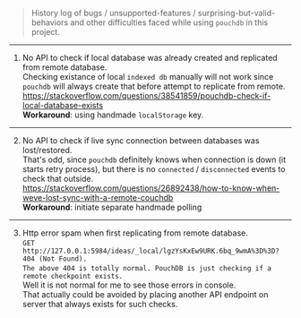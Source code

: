 > History log of bugs / unsupported-features / surprising-but-valid-behaviors and other difficulties faced while using `pouchdb` in this project.  

---

1. No API to check if local database was already created and replicated from remote database.  
    Checking existance of local `indexed db` manually will not work since `pouchdb` will always create that before attempt to replicate from remote.    
    https://stackoverflow.com/questions/38541859/pouchdb-check-if-local-database-exists  
    **Workaround**: using handmade `localStorage` key.  

---

2. No API to check if live sync connection between databases was lost/restored.  
    That's odd, since `pouchdb` definitely knows when connection is down (it starts retry process),
    but there is no `connected` / `disconnected` events to check that outside.  
    https://stackoverflow.com/questions/26892438/how-to-know-when-weve-lost-sync-with-a-remote-couchdb  
    **Workaround**: initiate separate handmade polling  

---

3. Http error spam when first replicating from remote database.  
    `GET http://127.0.0.1:5984/ideas/_local/lgzYsKxEw9URK.6bq_9wmA%3D%3D? 404 (Not Found).`  
    `The above 404 is totally normal. PouchDB is just checking if a remote checkpoint exists.`  
    Well it is not normal for me to see those errors in console.  
    That actually could be avoided by placing another API endpoint on server that always exists for such checks.  

